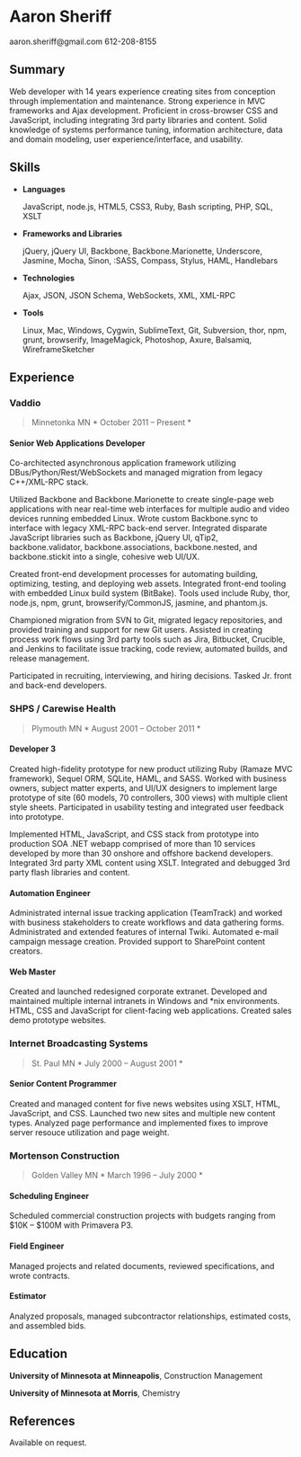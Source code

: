 Aaron Sheriff
================================================================================
<section class='contact'>
aaron.sheriff@gmail.com
612-208-8155
</section>


Summary
--------------------------------------------------------------------------------
Web developer with 14 years experience creating sites from conception through
implementation and maintenance. Strong experience in MVC frameworks and Ajax
development. Proficient in cross-browser CSS and JavaScript, including
integrating 3rd party libraries and content. Solid knowledge of systems
performance tuning, information architecture, data and domain modeling,
user experience/interface, and usability.



Skills
--------------------------------------------------------------------------------
*   __Languages__

    JavaScript, node.js, HTML5, CSS3, Ruby, Bash scripting, PHP, SQL, XSLT

*  __Frameworks and Libraries__

    jQuery, jQuery UI, Backbone, Backbone.Marionette, Underscore, Jasmine, Mocha,
    Sinon, :SASS, Compass, Stylus, HAML, Handlebars

*   __Technologies__

    Ajax, JSON, JSON Schema, WebSockets, XML, XML-RPC

*   __Tools__

    Linux, Mac, Windows, Cygwin, SublimeText, Git, Subversion, thor, npm,
    grunt, browserify, ImageMagick, Photoshop, Axure, Balsamiq, WireframeSketcher



Experience
--------------------------------------------------------------------------------
### Vaddio ###
> Minnetonka MN                                       * October 2011 – Present *

#### Senior Web Applications Developer ####

Co-architected asynchronous application framework utilizing
DBus/Python/Rest/WebSockets and managed migration from legacy C++/XML-RPC stack.

Utilized Backbone and Backbone.Marionette to create single-page web
applications with near real-time web interfaces for multiple audio and video
devices running embedded Linux. Wrote custom Backbone.sync to interface with
legacy XML-RPC back-end server. Integrated disparate JavaScript libraries such as
Backbone, jQuery UI, qTip2, backbone.validator, backbone.associations,
backbone.nested, and backbone.stickit into a single, cohesive web UI/UX.

Created front-end development processes for automating building, optimizing,
testing, and deploying web assets. Integrated front-end tooling with embedded
Linux build system (BitBake). Tools used include Ruby, thor, node.js, npm, grunt,
browserify/CommonJS, jasmine, and phantom.js.

Championed migration from SVN to Git, migrated legacy repositories, and provided
training and support for new Git users. Assisted in creating process work flows
using 3rd party tools such as Jira, Bitbucket, Crucible, and Jenkins to
facilitate issue tracking, code review, automated builds, and release management.

Participated in recruiting, interviewing, and hiring decisions. Tasked Jr. front
and back-end developers.



### SHPS / Carewise Health ###
> Plymouth MN                                     * August 2001 – October 2011 *

#### Developer 3 ####
Created high-fidelity prototype for new product utilizing Ruby (Ramaze MVC
framework), Sequel ORM, SQLite, HAML, and SASS. Worked with business owners,
subject matter experts, and UI/UX designers to implement large prototype of site
(60 models, 70 controllers, 300 views) with multiple client style sheets.
Participated in usability testing and integrated user feedback into prototype.

Implemented HTML, JavaScript, and CSS stack from prototype into production
SOA .NET webapp comprised of more than 10 services developed by more than 30
onshore and offshore backend developers. Integrated 3rd party XML content using
XSLT. Integrated and debugged 3rd party flash libraries and content.


#### Automation Engineer ####
Administrated internal issue tracking application (TeamTrack) and worked with
business stakeholders to create workflows and data gathering forms.
Administrated and extended features of internal Twiki. Automated e-mail campaign
message creation. Provided support to SharePoint content creators.


#### Web Master ####
Created and launched redesigned corporate extranet. Developed and maintained
multiple internal intranets in Windows and *nix environments. HTML, CSS and
JavaScript for client-facing web applications. Created sales demo prototype
websites.



###  Internet Broadcasting Systems  ###
> St. Paul MN                                        * July 2000 – August 2001 *

#### Senior Content Programmer ####
Created and managed content for five news websites using XSLT, HTML, JavaScript,
and CSS. Launched two new sites and multiple new content types. Analyzed page
performance and implemented fixes to improve server resouce utilization and page
weight.



### Mortenson Construction ###
> Golden Valley MN                                    * March 1996 – July 2000 *

#### Scheduling Engineer ####
Scheduled commercial construction projects with budgets ranging from $10K – $100M
with Primavera P3.


#### Field Engineer ####
Managed projects and related documents, reviewed specifications, and wrote
contracts.


#### Estimator ####
Analyzed proposals, managed subcontractor relationships, estimated costs, and
assembled bids.



Education
--------------------------------------------------------------------------------
**University of Minnesota at Minneapolis**, Construction Management

**University of Minnesota at Morris**, Chemistry



References
--------------------------------------------------------------------------------
Available on request.

